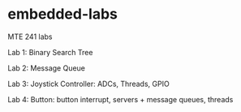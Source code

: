 # embedded-labs
MTE 241 labs

Lab 1: Binary Search Tree 

Lab 2: Message Queue

Lab 3: Joystick Controller: ADCs, Threads, GPIO

Lab 4: Button: button interrupt, servers + message queues, threads
